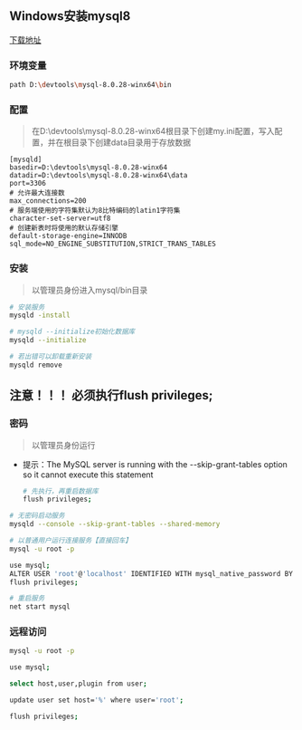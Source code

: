 ## Windows安装mysql8

[下载地址](https://downloads.mysql.com/archives/community/)

### 环境变量

```sh
path D:\devtools\mysql-8.0.28-winx64\bin
```

### 配置

> 在D:\devtools\mysql-8.0.28-winx64根目录下创建my.ini配置，写入配置，并在根目录下创建data目录用于存放数据

```properties
[mysqld]
basedir=D:\devtools\mysql-8.0.28-winx64
datadir=D:\devtools\mysql-8.0.28-winx64\data 
port=3306
# 允许最大连接数
max_connections=200
# 服务端使用的字符集默认为8比特编码的latin1字符集
character-set-server=utf8
# 创建新表时将使用的默认存储引擎
default-storage-engine=INNODB
sql_mode=NO_ENGINE_SUBSTITUTION,STRICT_TRANS_TABLES
```

### 安装

> 以管理员身份进入mysql/bin目录

```sh
# 安装服务
mysqld -install

# mysqld --initialize初始化数据库
mysqld --initialize

# 若出错可以卸载重新安装
mysqld remove
```


## 注意！！！ 必须执行flush privileges;
### 密码

> 以管理员身份运行

* 提示：The MySQL server is running with the --skip-grant-tables option so it cannot execute this statement

  ```sh
  # 先执行，再重启数据库
  flush privileges;
  ```

  

```sh
# 无密码启动服务
mysqld --console --skip-grant-tables --shared-memory

# 以普通用户运行连接服务【直接回车】
mysql -u root -p

use mysql;
ALTER USER 'root'@'localhost' IDENTIFIED WITH mysql_native_password BY 'root';
flush privileges;

# 重启服务
net start mysql
```



### 远程访问

```sh
mysql -u root -p

use mysql;

select host,user,plugin from user;

update user set host='%' where user='root';

flush privileges;
```


